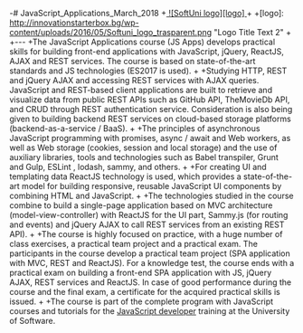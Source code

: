-# JavaScript_Applications_March_2018
+<a href="https://softuni.bg/trainings/courses" rel="Courses">  ![SoftUni logo][logo] <a/>
+
+[logo]: http://innovationstarterbox.bg/wp-content/uploads/2016/05/Softuni_logo_trasparent.png "Logo Title Text 2"
+
+---
+The JavaScript Applications course (JS Apps) develops practical skills for building front-end applications with JavaScript, jQuery, ReactJS, AJAX and REST services. The course is based on state-of-the-art standards and JS technologies (ES2017 is used).
+
+Studying HTTP, REST and jQuery AJAX and accessing REST services with AJAX queries. JavaScript and REST-based client applications are built to retrieve and visualize data from public REST APIs such as GitHub API, TheMovieDb API, and CRUD through REST authentication service. Consideration is also being given to building backend REST services on cloud-based storage platforms (backend-as-a-service / BaaS).
+
+The principles of asynchronous JavaScript programming with promises, async / await and Web workers, as well as Web storage (cookies, session and local storage) and the use of auxiliary libraries, tools and technologies such as Babel transpiler, Grunt and Gulp, ESLint , lodash, sammy, and others.
+
+For creating UI and templating data ReactJS technology is used, which provides a state-of-the-art model for building responsive, reusable JavaScript UI components by combining HTML and JavaScript.
+
+The technologies studied in the course combine to build a single-page application based on MVC architecture (model-view-controller) with ReactJS for the UI part, Sammy.js (for routing and events) and jQuery AJAX to call REST services from an existing REST API).
+
+The course is highly focused on practice, with a huge number of class exercises, a practical team project and a practical exam. The participants in the course develop a practical team project (SPA application with MVC, REST and ReactJS). For a knowledge test, the course ends with a practical exam on building a front-end SPA application with JS, jQuery AJAX, REST services and ReactJS. In case of good performance during the course and the final exam, a certificate for the acquired practical skills is issued.
+
+The course is part of the complete program with JavaScript courses and tutorials for the <a href="https://softuni.bg/professions/javascript">JavaScript developer</a> training at the University of Software.